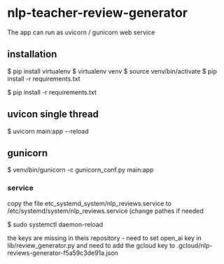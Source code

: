 # nlp-teacher-review-generator

The app can run as uvicorn / gunicorn web service
## installation

$ pip install virtualenv
$ virtualenv venv
$ source venv/bin/activate
$ pip install -r requirements.txt



$ pip install -r requirements.txt



## uvicon single thread
$ uvicorn main:app --reload

## gunicorn
$ venv/bin/gunicorn -c gunicorn_conf.py main:app


### service
copy the file etc_systemd_system/nlp_reviews.service to /etc/systemd/system/nlp_reviews.service
(change pathes if needed

$ sudo systemctl daemon-reload


the keys are missing in theis repository - need to set open_ai key in lib/review_generator.py
and need to add the gcloud key to 
.gcloud/nlp-reviews-generator-f5a59c3de91a.json


